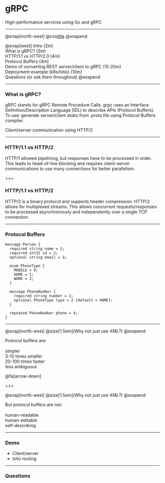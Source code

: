 # gRPC

High-performance services using Go and gRPC

---

@snap[north-west]
@css[title](Agenda)
@snapend

@snap[west]
Intro (2m)  
What is gRPC? (2m)  
HTTP/1.1 vs HTTP/2.0 (4m)  
Protocol Buffers (4m)  
Demo of converting REST server/client to gRPC (15-20m)  
Deployment example (k8s/Istio) (10m)  
Questions (or ask them throughout)
@snapend

---

### What is gRPC?

gRPC stands for gRPC Remote Procedure Calls. grpc uses an Interface Definition/Description Language (IDL) to describe APIs (Protocol Buffers).
To use: generate server/client stubs from .proto file using Protocol Buffers compiler.

Client/server communication using HTTP/2

---

### HTTP/1.1 vs HTTP/2

HTTP/1 allowed pipelining, but responses have to be processed in order.
This leads to head-of-line blocking and requires client-server communications
to use many connections for better parallelism.

+++

### HTTP/1.1 vs HTTP/2

HTTP/2 is a binary protocol and supports header compression.
HTTP/2 allows for multiplexed streams. This allows concurrent
requests/responses to be processed asynchronously and independently
over a single TCP connection.

---

### Protocol Buffers

```
message Person {
  required string name = 1;
  required int32 id = 2;
  optional string email = 3;

  enum PhoneType {
    MOBILE = 0;
    HOME = 1;
    WORK = 2;
  }

  message PhoneNumber {
    required string number = 1;
    optional PhoneType type = 2 [default = HOME];
  }

  repeated PhoneNumber phone = 4;
}
```

---

@snap[north-west]
@size[1.5em](Why not just use XML?)
@snapend

Protocol buffers are: <br><br>simpler<br>3-10 times smaller<br>20-100 times faster<br>less ambiguous

@fa[arrow-down]

+++

@snap[north-west]
@size[1.5em](Why not just use XML?)
@snapend

But protocol buffers are not: <br><br>human-readable<br>human-editable<br>self-describing

---

### Demo

 - Client/server
 - Istio routing

---

### Questions

